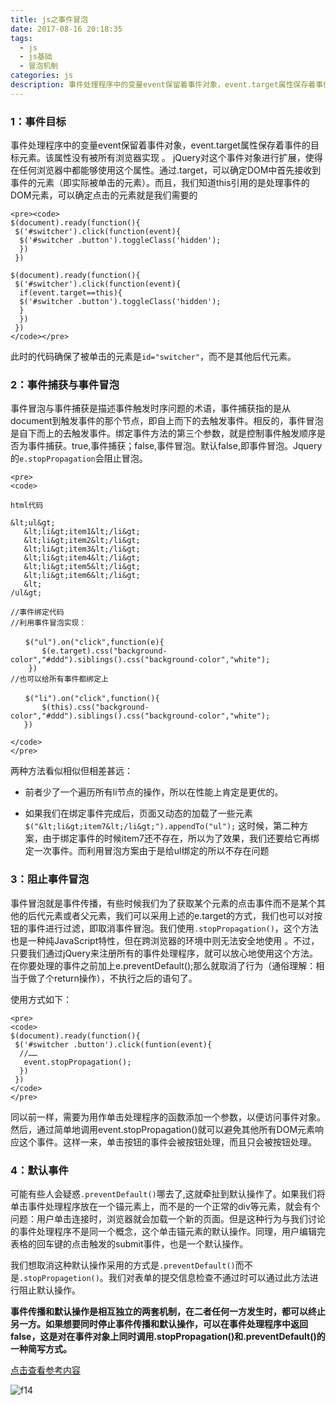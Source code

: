 ```yaml
---
title: js之事件冒泡
date: 2017-08-16 20:18:35
tags:
  - js
  - js基础
  - 冒泡机制
categories: js
description: 事件处理程序中的变量event保留着事件对象，event.target属性保存着事件的目标元素。
---
```

### 1：事件目标
事件处理程序中的变量event保留着事件对象，event.target属性保存着事件的目标元素。该属性没有被所有浏览器实现 。<!--more--> jQuery对这个事件对象进行扩展，使得在任何浏览器中都能够使用这个属性。通过.target，可以确定DOM中首先接收到事件的元素（即实际被单击的元素）。而且，我们知道this引用的是处理事件的DOM元素，可以确定点击的元素就是我们需要的

```
<pre><code>
$(document).ready(function(){
 $('#switcher').click(function(event){
  $('#switcher .button').toggleClass('hidden');
  })
 })

$(document).ready(function(){
 $('#switcher').click(function(event){
  if(event.target==this){
  $('#switcher .button').toggleClass('hidden');
  }
  })
 })
</code></pre>
```

此时的代码确保了被单击的元素是`id="switcher"`，而不是其他后代元素。

### 2：事件捕获与事件冒泡
事件冒泡与事件捕获是描述事件触发时序问题的术语，事件捕获指的是从document到触发事件的那个节点，即自上而下的去触发事件。相反的，事件冒泡是自下而上的去触发事件。绑定事件方法的第三个参数，就是控制事件触发顺序是否为事件捕获。true,事件捕获；false,事件冒泡。默认false,即事件冒泡。Jquery的`e.stopPropagation`会阻止冒泡。

```
<pre>
<code>

html代码

&lt;ul&gt;
   &lt;li&gt;item1&lt;/li&gt;
   &lt;li&gt;item2&lt;/li&gt;
   &lt;li&gt;item3&lt;/li&gt;
   &lt;li&gt;item4&lt;/li&gt;
   &lt;li&gt;item5&lt;/li&gt;
   &lt;li&gt;item6&lt;/li&gt;
   &lt;
/ul&gt;

//事件绑定代码
//利用事件冒泡实现：

　　$("ul").on("click",function(e){
       $(e.target).css("background-color","#ddd").siblings().css("background-color","white");
    })
//也可以给所有事件都绑定上

　　$("li").on("click",function(){
       $(this).css("background-color","#ddd").siblings().css("background-color","white");
   })

</code>
</pre>
```

两种方法看似相似但相差甚远：

* 前者少了一个遍历所有li节点的操作，所以在性能上肯定是更优的。

* 如果我们在绑定事件完成后，页面又动态的加载了一些元素
 `$("&lt;li&gt;item7&lt;/li&gt;").appendTo("ul");`
这时候，第二种方案，由于绑定事件的时候item7还不存在，所以为了效果，我们还要给它再绑定一次事件。而利用冒泡方案由于是给ul绑定的所以不存在问题

### 3：阻止事件冒泡
事件冒泡就是事件传播，有些时候我们为了获取某个元素的点击事件而不是某个其他的后代元素或者父元素，我们可以采用上述的e.target的方式，我们也可以对按钮的事件进行过滤，即取消事件冒泡。我们使用`.stopPropagation()`，这个方法也是一种纯JavaScript特性，但在跨浏览器的环境中则无法安全地使用 。不过，只要我们通过jQuery来注册所有的事件处理程序，就可以放心地使用这个方法。在你要处理的事件之前加上e.preventDefault();那么就取消了行为（通俗理解：相当于做了个return操作），不执行之后的语句了。

使用方式如下：

```
<pre>
<code>
$(document).ready(function(){
 $('#switcher .button').click(funtion(event){
  //……
   event.stopPropagation();
  })
 })
</code>
</pre>

```

同以前一样，需要为用作单击处理程序的函数添加一个参数，以便访问事件对象。然后，通过简单地调用event.stopPropagation()就可以避免其他所有DOM元素响应这个事件。这样一来，单击按钮的事件会被按钮处理，而且只会被按钮处理。

### 4：默认事件

可能有些人会疑惑`.preventDefault()`哪去了,这就牵扯到默认操作了。如果我们将单击事件处理程序放在一个锚元素上，而不是的一个正常的div等元素，就会有个问题：用户单击连接时，浏览器就会加载一个新的页面。但是这种行为与我们讨论的事件处理程序不是同一个概念，这个单击锚元素的默认操作。同理，用户编辑完表格的回车键的点击触发的submit事件，也是一个默认操作。

我们想取消这种默认操作采用的方式是`.preventDefault()`而不是`.stopPropagetion()`。我们对表单的提交信息检查不通过时可以通过此方法进行阻止默认操作。

**事件传播和默认操作是相互独立的两套机制，在二者任何一方发生时，都可以终止另一方。如果想要同时停止事件传播和默认操作，可以在事件处理程序中返回false，这是对在事件对象上同时调用.stopPropagation()和.preventDefault()的一种简写方式。**

[点击查看参考内容](http://www.cnblogs.com/jams742003/archive/2009/08/29/1556187.html)

![f14](http://oankigr4l.bkt.clouddn.com/f14.jpg)
